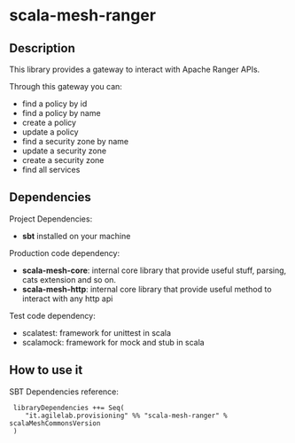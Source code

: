 # scala-mesh-ranger

## Description
This library provides a gateway to interact with Apache Ranger APIs.

Through this gateway you can:
* find a policy by id
* find a policy by name
* create a policy
* update a policy
* find a security zone by name
* update a security zone
* create a security zone
* find all services


## Dependencies

Project Dependencies:

* **sbt** installed on your machine

Production code dependency:

* **scala-mesh-core**: internal core library that provide useful stuff, parsing, cats extension and so on.
* **scala-mesh-http**: internal core library that provide useful method to interact with any http api

Test code dependency:

* scalatest: framework for unittest in scala
* scalamock: framework for mock and stub in scala


## How to use it

SBT Dependencies reference:

```
 libraryDependencies ++= Seq(
    "it.agilelab.provisioning" %% "scala-mesh-ranger" % scalaMeshCommonsVersion
 )
```
